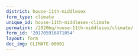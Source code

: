 ```yaml
---
district: house-11th-middlesex
form_type: climate
unique_id: house-11th-middlesex-climate
permalink: /2020bq/house-11th-middlesex/climate/
form_id: '201705916871054'
layout: form
doc_img: CLIMATE-00001
---
```

